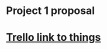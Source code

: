 Project 1 proposal
====================

##




[Trello link to things](https://trello.com/b/zMw0BkYl/science-fair-map)
=======================================================================